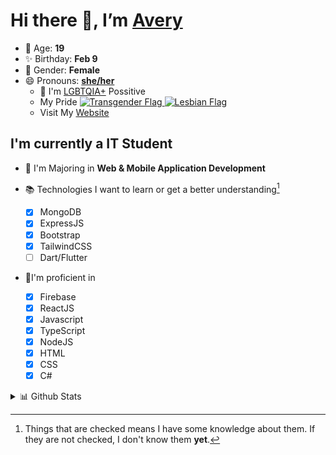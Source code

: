 # Hi there 👋, I’m [Avery][website]

- 🌸 Age: **19**
- ✨ Birthday: **Feb 9**
- 🎨 Gender: **Female**
- 😄 Pronouns: **[she/her][pronounspage]**
  - 🌈 I'm [LGBTQIA+][lgbt-foundation] Possitive
  - <div class="Flags">
      <span>My Pride</span>
      <a href="https://en.pronouns.page/dictionary/terminology#transgender">
        <img src="https://pronouns.page/flags/Transgender.png" alt="Transgender Flag" height="15px"/>
      </a>
      <a href="https://en.pronouns.page/dictionary/terminology#lesbian">
      <img src="https://pronouns.page/flags/Lesbian.png" alt="Lesbian Flag" height="15px"/>
      </a>
    </div>
  - Visit My [Website][website]

## I'm currently a IT Student

- 📌 I'm Majoring in **Web & Mobile Application Development**
- 📚 Technologies I want to learn or get a better understanding[^1]

  - [x] MongoDB
  - [x] ExpressJS
  - [x] Bootstrap
  - [x] TailwindCSS
  - [ ] Dart/Flutter

- 🎉I'm proficient in

  - [X] Firebase
  - [x] ReactJS
  - [x] Javascript
  - [x] TypeScript
  - [x] NodeJS
  - [x] HTML
  - [x] CSS
  - [x] C#

<details>
  <summary>
    📊 Github Stats
  </summary>

<!--START_SECTION:waka-->
![Code Time](http://img.shields.io/badge/Code%20Time-534%20hrs%2034%20mins-blue)

![Profile Views](http://img.shields.io/badge/Profile%20Views-0-blue)

**🐱 My GitHub Data** 

> 🏆 612 Contributions in the Year 2022
 > 
> 📦 118.1 kB Used in GitHub's Storage 
 > 
> 💼 Opted to Hire
 > 
> 📜 28 Public Repositories 
 > 
> 🔑 25 Private Repositories  
 > 
**I'm a Night 🦉** 

```text
🌞 Morning    43 commits     ██░░░░░░░░░░░░░░░░░░░░░░░   10.75% 
🌆 Daytime    147 commits    █████████░░░░░░░░░░░░░░░░   36.75% 
🌃 Evening    170 commits    ██████████░░░░░░░░░░░░░░░   42.5% 
🌙 Night      40 commits     ██░░░░░░░░░░░░░░░░░░░░░░░   10.0%

```
📅 **I'm Most Productive on Thursday** 

```text
Monday       62 commits     ████░░░░░░░░░░░░░░░░░░░░░   15.5% 
Tuesday      54 commits     ███░░░░░░░░░░░░░░░░░░░░░░   13.5% 
Wednesday    58 commits     ███░░░░░░░░░░░░░░░░░░░░░░   14.5% 
Thursday     92 commits     █████░░░░░░░░░░░░░░░░░░░░   23.0% 
Friday       52 commits     ███░░░░░░░░░░░░░░░░░░░░░░   13.0% 
Saturday     39 commits     ██░░░░░░░░░░░░░░░░░░░░░░░   9.75% 
Sunday       43 commits     ██░░░░░░░░░░░░░░░░░░░░░░░   10.75%

```


📊 **This Week I Spent My Time On** 

```text
⌚︎ Time Zone: America/Halifax

💬 Programming Languages: 
Other                    6 hrs 47 mins       █████████████░░░░░░░░░░░░   53.82% 
JavaScript               3 hrs 5 mins        ██████░░░░░░░░░░░░░░░░░░░   24.53% 
TypeScript               38 mins             █░░░░░░░░░░░░░░░░░░░░░░░░   5.08% 
HTML                     27 mins             █░░░░░░░░░░░░░░░░░░░░░░░░   3.68% 
JSON                     26 mins             ░░░░░░░░░░░░░░░░░░░░░░░░░   3.45%

🔥 Editors: 
Google Calendar          6 hrs 40 mins       █████████████░░░░░░░░░░░░   52.77% 
VS Code                  5 hrs 57 mins       ███████████░░░░░░░░░░░░░░   47.23%

🐱‍💻 Projects: 
Unknown Project          6 hrs 40 mins       █████████████░░░░░░░░░░░░   52.77% 
slay-bot                 2 hrs 32 mins       █████░░░░░░░░░░░░░░░░░░░░   20.12% 
Test Starter             1 hr 11 mins        ██░░░░░░░░░░░░░░░░░░░░░░░   9.41% 
avarose                  1 hr 2 mins         ██░░░░░░░░░░░░░░░░░░░░░░░   8.19% 
2-tier-employee-maintenan55 mins             █░░░░░░░░░░░░░░░░░░░░░░░░   7.27%

💻 Operating System: 
Unknown OS               6 hrs 40 mins       █████████████░░░░░░░░░░░░   52.77% 
Windows                  5 hrs 57 mins       ███████████░░░░░░░░░░░░░░   47.23%

```

**I Mostly Code in JavaScript** 

```text
JavaScript               24 repos            ███████████░░░░░░░░░░░░░░   44.44% 
TypeScript               7 repos             ███░░░░░░░░░░░░░░░░░░░░░░   12.96% 
C#                       6 repos             ██░░░░░░░░░░░░░░░░░░░░░░░   11.11% 
Java                     4 repos             █░░░░░░░░░░░░░░░░░░░░░░░░   7.41% 
HTML                     3 repos             █░░░░░░░░░░░░░░░░░░░░░░░░   5.56%

```


**Timeline**

![Chart not found](https://raw.githubusercontent.com/Avery-Rose/Avery-Rose/main/charts/bar_graph.png) 


 Last Updated on 26/10/2022 18:50:43 UTC
<!--END_SECTION:waka-->

</details>



[^1]:
    Things that are checked means I have some knowledge about them.
    If they are not checked, I don't know them **yet**.

[//]: <> (Links)

[wakatime-profile]: https://wakatime.com/@Averyyyyyyyy
[pronouns-definitions]: https://en.pronouns.page/she/her
[pronounspage]: https://pronouns.page/@cattgirlava
[lgbt-foundation]: https://lgbt.foundation/
[website]: https://avarose.dev/
[alexandres-badge-repo]: https://github.com/alexandresanlim/Badges4-README.md-Profile
